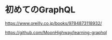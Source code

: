 # 初めてのGraphQL

https://www.oreilly.co.jp/books/9784873118932/

https://github.com/MoonHighway/learning-graphql
